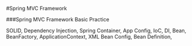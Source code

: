 #Spring MVC Framework

###Spring MVC Framework Basic Practice

SOLID, Dependency Injection, Spring Container, App Config, IoC,
DI, Bean, BeanFactory, ApplicationContext, XML Bean Config, Bean Definition, 